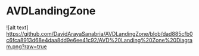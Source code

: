 # AVDLandingZone


![alt text] https://github.com/DavidArayaSanabria/AVDLandingZone/blob/dad885cfb0c6fca8913d68e4daa8dd9e6ee41c92/AVD%20Landing%20Zone%20Diagram.png?raw=true
